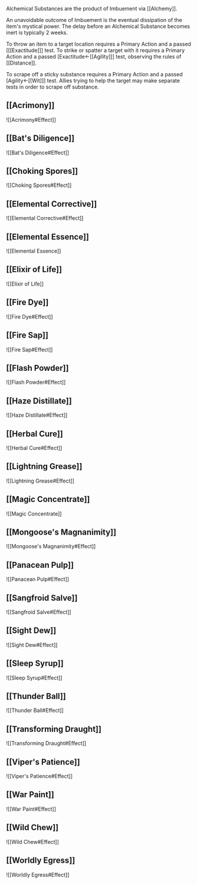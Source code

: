 Alchemical Substances are the product of Imbuement via [[Alchemy]].

An unavoidable outcome of Imbuement is the eventual dissipation of the item's mystical power. The delay before an Alchemical Substance becomes inert is typically 2 weeks.

To throw an item to a target location requires a Primary Action and a passed \[[[Exactitude]]\] test. To strike or spatter a target with it requires a Primary Action and a passed \[Exactitude←[[Agility]]\] test, observing the rules of [[Distance]].

To scrape off a sticky substance requires a Primary Action and a passed \[Agility←[[Wit]]\] test. Allies trying to help the target may make separate tests in order to scrape off substance.
## [[Acrimony]]
![[Acrimony#Effect]]
## [[Bat's Diligence]]
![[Bat's Diligence#Effect]]
## [[Choking Spores]]
![[Choking Spores#Effect]]
## [[Elemental Corrective]]
![[Elemental Corrective#Effect]]
## [[Elemental Essence]]
![[Elemental Essence]]
## [[Elixir of Life]]
![[Elixir of Life]]
## [[Fire Dye]]
![[Fire Dye#Effect]]
## [[Fire Sap]]
![[Fire Sap#Effect]]
## [[Flash Powder]]
![[Flash Powder#Effect]]
## [[Haze Distillate]]
![[Haze Distillate#Effect]]
## [[Herbal Cure]]
![[Herbal Cure#Effect]]
## [[Lightning Grease]]
![[Lightning Grease#Effect]]
## [[Magic Concentrate]]
![[Magic Concentrate]]
## [[Mongoose's Magnanimity]]
![[Mongoose's Magnanimity#Effect]]
## [[Panacean Pulp]]
![[Panacean Pulp#Effect]]
## [[Sangfroid Salve]]
![[Sangfroid Salve#Effect]]
## [[Sight Dew]]
![[Sight Dew#Effect]]
## [[Sleep Syrup]]
![[Sleep Syrup#Effect]]
## [[Thunder Ball]]
![[Thunder Ball#Effect]]
## [[Transforming Draught]]
![[Transforming Draught#Effect]]
## [[Viper's Patience]]
![[Viper's Patience#Effect]]
## [[War Paint]]
![[War Paint#Effect]]
## [[Wild Chew]]
![[Wild Chew#Effect]]
## [[Worldly Egress]]
![[Worldly Egress#Effect]]